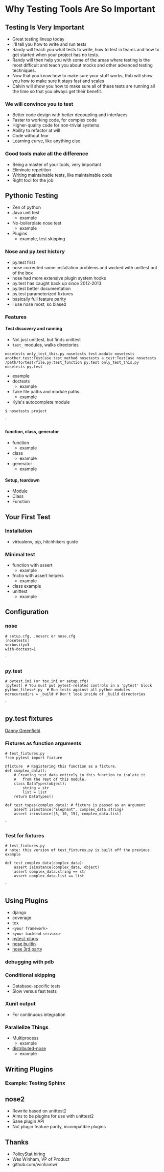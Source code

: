 # Why Testing Tools Are So Important

## Testing Is Very Important

* Great testing lineup today
* I'll tell you how to write and run tests
* Randy will teach you what tests to write, how to test in teams and how to get started when your project has no tests.
* Randy will then help you with some of the areas where testing is the most difficult and teach you about mocks and other advanced testing techniques.
* Now that you know how to make sure your stuff works, Rob will show you how to make sure it stays fast and scales
* Calvin will show you how to make sure all of these tests are running all the time so that you always get their benefit.


### We will convince you to test

* Better code design with better decoupling and interfaces
* Faster to working code, for complex code
* Higher-quality code for non-trivial systems
* Ability to refactor at will
* Code without fear
* Learning curve, like anything else

### Good tools make all the difference

* Being a master of your tools, very important
* Eliminate repetition
* Writing maintainable tests, like maintainable code
* Right tool for the job

## Pythonic Testing

* Zen of python
* Java unit test
  * example
* No-boilerplate nose test
  * example
* Plugins
  * example, test skipping

### Nose and py.test history

* py.test first
* nose corrected some installation problems and worked with unittest out of the box
* nose had more extensive plugin system hooks
* py.test has caught back up since 2012-2013
* py.test better documentation
* py.test parameterized fixtures
* basically full feature parity
* I use nose most, so biased


### Features

#### Test discovery and running

* Not just unittest, but finds unittest
* `test_` modules, walks directories

`
nosetests only_test_this.py
nosetests test.module
nosetests another.test:TestCase.test_method
nosetests a.test:TestCase
nosetests /path/to/test/file.py:test_function
py.test only_test_this.py
nosetests
py.test
`
  * example
* doctests
  * example
* Take file paths and module paths
  * example
* Kyle's autocomplete module

```bash
$ nosetests project
```
`

#### function, class, generator

* function
  * example
* class
  * example
* generator
  * example

#### Setup, teardown

* Module
* Class
* Function


## Your First Test

### Installation

* virtualenv, pip, hitchhikers guide

### Minimal test

* function with assert
  * example
* fnctio with assert helpers
  * example
* class example
* unittest
  * example

## Configuration

### nose

```
# setup.cfg, .noserc or nose.cfg
[nosetests]
verbosity=3
with-doctest=1

```
`

### py.test

```
# pytest.ini (or tox.ini or setup.cfg)
[pytest] # You must put pytest-related controls in a 'pytest' block
python_files=*.py  # Run tests against all python modules
norecursedirs = _build # Don't look inside of _build directories
```
`
## py.test fixtures

[Danny Greenfield](http://www.pydanny.com/pytest-no-boilerplate-testing-2.html)

### Fixtures as function arguments

```
# test_fixtures.py
from pytest import fixture

@fixture  # Registering this function as a fixture.
def complex_data():
    # Creating test data entirely in this function to isolate it
    #   from the rest of this module.
    class DataTypes(object):
        string = str
        list = list
    return DataTypes()

def test_types(complex_data): # fixture is passed as an argument
    assert isinstance("Elephant", complex_data.string)
    assert isinstance([5, 10, 15], complex_data.list)
```
`

### Test for fixtures

```
# test_fixtures.py
# note: this version of test_fixtures.py is built off the previous example

def test_complex_data(complex_data):
    assert isinstance(complex_data, object)
    assert complex_data.string == str
    assert complex_data.list == list
```
`
## Using Plugins

* django
* coverage
* tox
* `<your framework>`
* `<your backend service>`
* [pytest-plugs](http://pytest-plugs.herokuapp.com/)
* [nose builtin](http://nose.readthedocs.org/en/latest/plugins/builtin.html)
* [nose 3rd party](https://nose-plugins.jottit.com/)

### debugging with pdb

### Conditional skipping

* Database-specific tests
* Slow versus fast tests

### Xunit output

* For continuous integration

### Parallelize Things
* Multiprocess
  * example
* [distributed-nose](https://github.com/PolicyStat/distributed-nose)
  * example



## Writing Plugins

### Example: Testing Sphinx

## nose2

* Rewrite based on unittest2
* Aims to be plugins for use with unittest2
* Sane plugin API
* Not plugin feature parity, incompatible plugins

## Thanks

* PolicyStat hiring
* Wes Winham, VP of Product
* github.com/winhamwr
